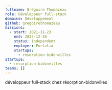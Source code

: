 ```yaml
---
fullname: Grégoire Thomazeau
role: Développeur full-stack
domaine: Développement
github: gregoirethomazeau
missions:
  - start: 2021-11-23
    end: 2023-12-30
    status: independent
    employer: Portalia
    startups:
      - resorption-bidonvilles
startups:
  - resorption-bidonvilles
teams: []
---
```

développeur full-stack chez résorption-bidonvilles